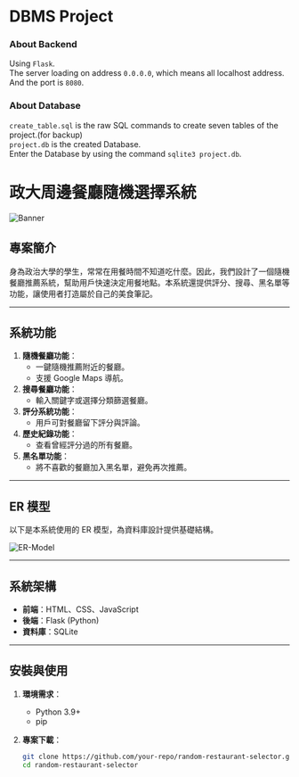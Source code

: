 # DBMS Project

### About Backend
Using `Flask`. <br />
The server loading on address `0.0.0.0`, which means all localhost address. <br />
And the port is `8080`. <br />


### About Database 
`create_table.sql` is the raw SQL commands to create seven tables of the project.(for backup) <br />
`project.db` is the created Database. <br />
Enter the Database by using the command `sqlite3 project.db`.

# 政大周邊餐廳隨機選擇系統

![Banner](https://via.placeholder.com/800x200.png?text=%E6%94%BF%E5%A4%A7%E9%A4%90%E5%BB%B3%E9%9A%A8%E6%A9%9F%E6%8E%A8%E8%96%A6%E7%B3%BB%E7%B5%B1)

## 專案簡介
身為政治大學的學生，常常在用餐時間不知道吃什麼。因此，我們設計了一個隨機餐廳推薦系統，幫助用戶快速決定用餐地點。本系統還提供評分、搜尋、黑名單等功能，讓使用者打造屬於自己的美食筆記。

---

## 系統功能
1. **隨機餐廳功能**：
   - 一鍵隨機推薦附近的餐廳。
   - 支援 Google Maps 導航。
2. **搜尋餐廳功能**：
   - 輸入關鍵字或選擇分類篩選餐廳。
3. **評分系統功能**：
   - 用戶可對餐廳留下評分與評論。
4. **歷史紀錄功能**：
   - 查看曾經評分過的所有餐廳。
5. **黑名單功能**：
   - 將不喜歡的餐廳加入黑名單，避免再次推薦。

---

## ER 模型
以下是本系統使用的 ER 模型，為資料庫設計提供基礎結構。

![ER-Model](https://via.placeholder.com/800x400.png?text=ER+Model+Placeholder)

---

## 系統架構
- **前端**：HTML、CSS、JavaScript
- **後端**：Flask (Python)
- **資料庫**：SQLite

---

## 安裝與使用
1. **環境需求**：
   - Python 3.9+
   - pip

2. **專案下載**：
   ```bash
   git clone https://github.com/your-repo/random-restaurant-selector.git
   cd random-restaurant-selector
